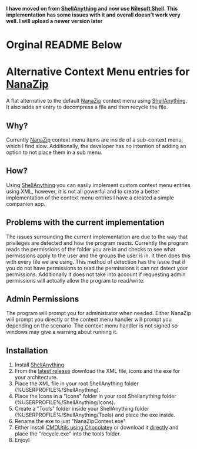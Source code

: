
**I have moved on from [ShellAnything](https://github.com/end2endzone/ShellAnything) and now use [Nilesoft Shell](https://github.com/moudey/Shell). This implementation has some issues with it and overall doesn't work very well. I will upload a newer version later**

# Orginal README Below

# Alternative Context Menu entries for [NanaZip](https://github.com/M2Team/NanaZip)
A flat alternative to the default [NanaZip](https://github.com/M2Team/NanaZip) context menu using [ShellAnything](https://github.com/end2endzone/ShellAnything). It also adds an entry to decompress a file and then recycle the file.

## Why?
Currently [NanaZip](https://github.com/M2Team/NanaZip) context menu items are inside of a sub-context menu, which I find slow. Additionally, the developer has no intention of adding an option to not place them in a sub menu. 

## How?
Using [ShellAnything](https://github.com/end2endzone/ShellAnything) you can easily implement custom context menu entries using XML, however, it is not all powerful and to create a better implementation of the context menu entries I have a created a simple companion app.

## Problems with the current implementation
The issues surrounding the current implementation are due to the way that privileges are detected and how the program reacts. Currently the program reads the permissions of the folder you are in and checks to see what permissions apply to the user and the groups the user is in. It then does this with every file we are using. This method of detection has the issue that if you do not have permissions to read the permissions it can not detect your permissions. Additionally it does not take into account if requesting admin permissions will actually allow the program to read/write.

## Admin Permissions
The program will prompt you for administrator when needed. Either NanaZip will prompt you directly or the context menu handler will prompt you depending on the scenario. The context menu handler is not signed so windows may give a warning about running it.

## Installation
1. Install [ShellAnything](https://github.com/end2endzone/ShellAnything)
2. From the [latest release](https://github.com/hboyd2003/NanaZipAlternativeContextMenu/releases/latest) download the XML file, icons and the exe for your architecture.
3. Place the XML file in your root ShellAnything folder (%USERPROFILE%/ShellAnything).
4. Place the Icons in a "Icons" folder in your root Shellanything folder (%USERPROFILE%/ShellAnything/Icons).
4. Create a "Tools" folder inside your ShellAnything folder (%USERPROFILE%/ShellAnything/Tools) and place the exe inside.
5. Rename the exe to just "NanaZipContext.exe" 
3. Either install [CMDUtils using Chocolatey](https://community.chocolatey.org/packages/cmdutils) or download it [directly](http://www.maddogsw.com/cmdutils/) and place the "recycle.exe" into the tools folder.
3. Enjoy!
